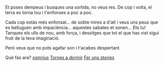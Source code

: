 Et poses dempeus i busques una sortida, no veus res.
De cop i volta, el terra es torna tou i t'enfonses a poc a poc.

Cada cop estàs més enfonsat... de sobte mires a d'alt i veus 
uns peus que es belluguen amb impaciència... aquestes sabates 
et sonen... Ets tu!
Tanques els ulls de nou, amb força, i dessitges que tot el que 
has vist sigui fruit de la teva imaginació.

Però veus que no pots agafar son i t'acabes despertant.

Què fas ara? 
[somrius](somrius/somrius.md)
[Tornes a dormir](dormir/dormir.md)
[Fer uns stories](stories/stories.md)

